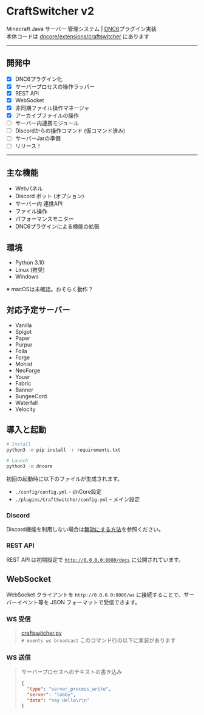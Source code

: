 # CraftSwitcher v2
Minecraft Java サーバー 管理システム |
[DNC6](https://github.com/Necnion8/dnCoreV6)プラグイン実装
<br>
本体コードは [dncore/extensions/craftswitcher](dncore%2Fextensions%2Fcraftswitcher) にあります

---
## 開発中
- [x] DNC6プラグイン化
- [x] サーバープロセスの操作ラッパー
- [x] REST API
- [x] WebSocket
- [x] 非同期ファイル操作マネージャ
- [x] アーカイブファイルの操作
- [ ] サーバー内連携モジュール
- [ ] Discordからの操作コマンド (仮コマンド済み)
- [ ] サーバーJarの準備
- [ ] リリース！

---
## 主な機能
- Webパネル
- Discord ボット (オプション)
- サーバー内 連携API
- ファイル操作
- パフォーマンスモニター
- DNC6プラグインによる機能の拡張


## 環境
- Python 3.10
- Linux (推奨)
- Windows

※ macOSは未確認。おそらく動作？

## 対応予定サーバー
- Vanilla
- Spigot
- Paper
- Purpur
- Folia
- Forge
- Mohist
- NeoForge
- Youer
- Fabric
- Banner
- BungeeCord
- Waterfall
- Velocity


## 導入と起動
```bash
# Install
python3 -m pip install -r requirements.txt

# Launch
python3 -m dncore
```
初回の起動時に以下のファイルが生成されます。
- `./config/config.yml` - dnCore設定
- `./plugins/CraftSwitcher/config.yml` - メイン設定


### Discord
Discord機能を利用しない場合は[無効にする方法](https://github.com/Necnion8/dnCoreV6/wiki/No-Connect-Discord)を参照ください。

### REST API
REST API は初期設定で [`http://0.0.0.0:8080/docs`](http://localhost:8080/docs) に公開されています。


## WebSocket
WebSocket クライアントを `http://0.0.0.0:8080/ws` に接続することで、サーバーイベント等を JSON フォーマットで受信できます。

### WS 受信
> [craftswitcher.py](dncore%2Fextensions%2Fcraftswitcher%2Fcraftswitcher.py)<br>
> `# events ws broadcast` このコマンド行の以下に実装があります


### WS 送信
> サーバープロセスへのテキストの書き込み
> ```json
> {
>   "type": "server_process_write",
>   "server": "lobby",
>   "data": "say Hello\r\n"
> }
> ```
